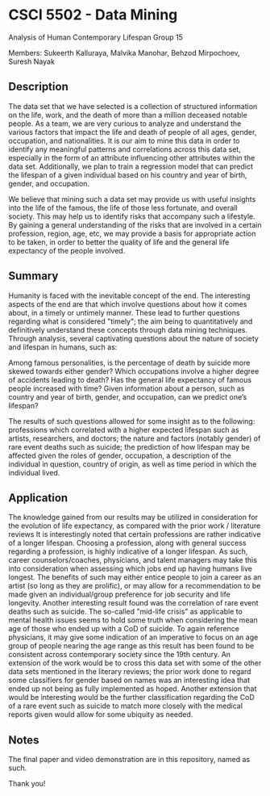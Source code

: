 # CSCI 5502 - Data Mining
Analysis of Human Contemporary Lifespan
Group 15

Members: Sukeerth Kalluraya, Malvika Manohar, Behzod Mirpochoev, Suresh Nayak

## Description

The data set that we have selected is a collection of structured information on the life, work, and the death of more than a million deceased notable people. As a team, we are very curious to analyze and understand the various factors that impact the life and death of people of all ages, gender, occupation, and nationalities. It is our aim to mine this data in order to identify any meaningful patterns and correlations across this data set, especially in the form of an attribute influencing other attributes within the data set. Additionally, we plan to train a regression model that can predict the lifespan of a given individual based on his country and year of birth, gender, and occupation.

We believe that mining such a data set may provide us with useful insights into the life of the famous, the life of those less fortunate, and overall society. This may help us to identify risks that accompany such a lifestyle. By gaining a general understanding of the risks that are involved in a certain profession, region, age, etc, we may provide a basis for appropriate action to be taken, in order to better the quality of life and the general life expectancy of the people involved.

## Summary

Humanity is faced with the inevitable concept of the end. The interesting aspects of the end are that which involve questions about how it comes about, in a timely or untimely manner. These lead to further questions regarding what is considered "timely"; the aim being to quantitatively and definitively understand these concepts through data mining techniques. Through analysis, several captivating questions about the nature of society and lifespan in humans, such as: 

Among famous personalities, is the percentage of death by suicide more skewed towards either gender?
Which occupations involve a higher degree of accidents leading to death?
Has the general life expectancy of famous people increased with time?
Given information about a person, such as country and year of birth, gender, and occupation, can we predict one’s lifespan? 

The results of such questions allowed for some insight as to the following: professions which correlated with a higher expected lifespan such as artists, researchers, and doctors; the nature and factors (notably gender) of rare event deaths such as suicide; the prediction of how lifespan may be affected given the roles of gender, occupation, a description of the individual in question, country of origin, as well as time period in which the individual lived. 

## Application

The knowledge gained from our results may be utilized in consideration for the evolution of life expectancy, as compared with the prior work / literature reviews It is interestingly noted that certain professions are rather indicative of a longer lifespan. Choosing a profession, along with general success regarding a profession, is highly indicative of a longer lifespan. As such, career counselors/coaches, physicians, and talent managers may take this into consideration when assessing which jobs end up having humans live longest. The benefits of such may either entice people to join a career as an artist (so long as they are prolific), or may allow for a recommendation to be made given an individual/group preference for job security and life longevity. Another interesting result found was the correlation of rare event deaths such as suicide. The so-called "mid-life crisis" as applicable to mental health issues seems to hold some truth when considering the mean age of those who ended up with a CoD of suicide. To again reference physicians, it may give some indication of an imperative to focus on an age group of people nearing the age range as this result has been found to be consistent across contemporary society since the 19th century. An extension of the work would be to cross this data set with some of the other data sets mentioned in the literary reviews; the prior work done to regard some classifiers for gender based on names was an interesting idea that ended up not being as fully implemented as hoped. Another extension that would be interesting would be the further classification regarding the CoD of a rare event such as suicide to match more closely with the medical reports given would allow for some ubiquity as needed. 

## Notes

The final paper and video demonstration are in this repository, named as such.

Thank you!
